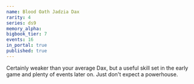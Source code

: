 ```yaml
---
name: Blood Oath Jadzia Dax
rarity: 4
series: ds9
memory_alpha:
bigbook_tier: 7
events: 16
in_portal: true
published: true
---
```


Certainly weaker than your average Dax, but a useful skill set in the early game and plenty of events later on. Just don't expect a powerhouse.

